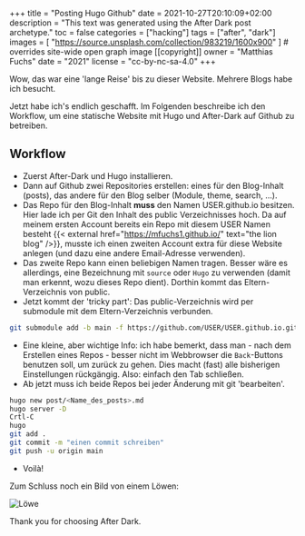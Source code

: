 +++
title = "Posting Hugo Github"
date = 2021-10-27T20:10:09+02:00
description = "This text was generated using the After Dark post archetype."
toc = false
categories = ["hacking"]
tags = ["after", "dark"]
images = [
  "https://source.unsplash.com/collection/983219/1600x900"
] # overrides site-wide open graph image
[[copyright]]
  owner = "Matthias Fuchs"
  date = "2021"
  license = "cc-by-nc-sa-4.0"
+++

Wow, das war eine 'lange Reise' bis zu dieser Website. Mehrere Blogs habe ich besucht.

Jetzt habe ich's endlich geschafft. Im Folgenden beschreibe ich den Workflow, um eine statische Website mit Hugo und After-Dark auf Github zu betreiben.

## Workflow
 - Zuerst After-Dark und Hugo installieren.
 - Dann auf Github zwei Repositories erstellen: eines für den Blog-Inhalt (posts), das andere für den Blog selber (Module, theme, search, ...).
 - Das Repo für den Blog-Inhalt **muss** den Namen USER.github.io besitzen. Hier lade ich per Git den Inhalt des public Verzeichnisses hoch. Da auf meinem ersten Account bereits ein Repo mit diesem USER Namen besteht {{< external href="https://mfuchs1.github.io/" text="the lion blog" />}}, musste ich einen zweiten Account extra für diese Website anlegen (und dazu eine andere Email-Adresse verwenden).
 - Das zweite Repo kann einen beliebigen Namen tragen. Besser wäre es allerdings, eine Bezeichnung mit `source` oder `Hugo` zu verwenden (damit man erkennt, wozu dieses Repo dient). Dorthin kommt das Eltern-Verzeichnis von public.
 - Jetzt kommt der 'tricky part': Das public-Verzeichnis wird per submodule mit dem Eltern-Verzeichnis verbunden.
 
 ```sh
 git submodule add -b main -f https://github.com/USER/USER.github.io.git public 
 ```
 - Eine kleine, aber wichtige Info: ich habe bemerkt, dass man - nach dem Erstellen eines Repos - besser nicht im Webbrowser die `Back`-Buttons benutzen soll, um zurück zu gehen. Dies macht (fast) alle bisherigen Einstellungen rückgängig. Also: einfach den Tab schließen. 
 - Ab jetzt muss ich beide Repos bei jeder Änderung mit git 'bearbeiten'. 
 
 ```sh
hugo new post/<Name_des_posts>.md
hugo server -D
Crtl-C 
hugo 
git add .
git commit -m "einen commit schreiben"
git push -u origin main
 ```
 
 - Voilà!
 
Zum Schluss noch ein Bild von einem Löwen:

![Löwe](/lion.png)
 
Thank you for choosing After Dark.

